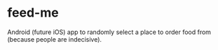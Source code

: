 # feed-me
Android (future iOS) app to randomly select a place to order food from (because people are indecisive).
